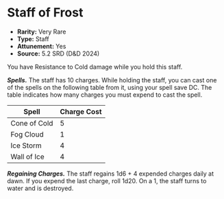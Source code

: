 # Staff of Frost

- **Rarity:** Very Rare
- **Type:** Staff
- **Attunement:** Yes
- **Source:** 5.2 SRD (D&D 2024)

You have Resistance to Cold damage while you hold this staff.

**_Spells._** The staff has 10 charges. While holding the staff, you can cast one of the spells on the following table from it, using your spell save DC. The table indicates how many charges you must expend to cast the spell.

| Spell        | Charge Cost |
|--------------|-------------|
| Cone of Cold | 5           |
| Fog Cloud    | 1           |
| Ice Storm    | 4           |
| Wall of Ice  | 4           |

**_Regaining Charges._** The staff regains 1d6 + 4 expended charges daily at dawn. If you expend the last charge, roll 1d20. On a 1, the staff turns to water and is destroyed.
